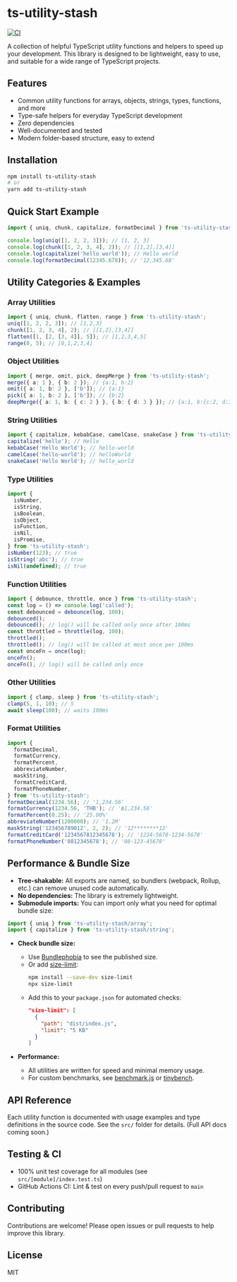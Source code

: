 # ts-utility-stash

[![CI](https://github.com/your-username/ts-utility-stash/actions/workflows/ci.yml/badge.svg)](https://github.com/your-username/ts-utility-stash/actions)

A collection of helpful TypeScript utility functions and helpers to speed up your development. This library is designed to be lightweight, easy to use, and suitable for a wide range of TypeScript projects.

## Features

- Common utility functions for arrays, objects, strings, types, functions, and more
- Type-safe helpers for everyday TypeScript development
- Zero dependencies
- Well-documented and tested
- Modern folder-based structure, easy to extend

## Installation

```sh
npm install ts-utility-stash
# or
yarn add ts-utility-stash
```

## Quick Start Example

```typescript
import { uniq, chunk, capitalize, formatDecimal } from 'ts-utility-stash';

console.log(uniq([1, 2, 2, 3])); // [1, 2, 3]
console.log(chunk([1, 2, 3, 4], 2)); // [[1,2],[3,4]]
console.log(capitalize('hello world')); // Hello world
console.log(formatDecimal(12345.678)); // '12,345.68'
```

## Utility Categories & Examples

### Array Utilities

```typescript
import { uniq, chunk, flatten, range } from 'ts-utility-stash';
uniq([1, 2, 2, 3]); // [1,2,3]
chunk([1, 2, 3, 4], 2); // [[1,2],[3,4]]
flatten([1, [2, [3, 4]], 5]); // [1,2,3,4,5]
range(0, 5); // [0,1,2,3,4]
```

### Object Utilities

```typescript
import { merge, omit, pick, deepMerge } from 'ts-utility-stash';
merge({ a: 1 }, { b: 2 }); // {a:1, b:2}
omit({ a: 1, b: 2 }, ['b']); // {a:1}
pick({ a: 1, b: 2 }, ['b']); // {b:2}
deepMerge({ a: 1, b: { c: 2 } }, { b: { d: 3 } }); // {a:1, b:{c:2, d:3}}
```

### String Utilities

```typescript
import { capitalize, kebabCase, camelCase, snakeCase } from 'ts-utility-stash';
capitalize('hello'); // Hello
kebabCase('Hello World'); // hello-world
camelCase('hello-world'); // helloWorld
snakeCase('Hello World'); // hello_world
```

### Type Utilities

```typescript
import {
  isNumber,
  isString,
  isBoolean,
  isObject,
  isFunction,
  isNil,
  isPromise,
} from 'ts-utility-stash';
isNumber(123); // true
isString('abc'); // true
isNil(undefined); // true
```

### Function Utilities

```typescript
import { debounce, throttle, once } from 'ts-utility-stash';
const log = () => console.log('called');
const debounced = debounce(log, 100);
debounced();
debounced(); // log() will be called only once after 100ms
const throttled = throttle(log, 100);
throttled();
throttled(); // log() will be called at most once per 100ms
const onceFn = once(log);
onceFn();
onceFn(); // log() will be called only once
```

### Other Utilities

```typescript
import { clamp, sleep } from 'ts-utility-stash';
clamp(5, 1, 10); // 5
await sleep(100); // waits 100ms
```

### Format Utilities

```typescript
import {
  formatDecimal,
  formatCurrency,
  formatPercent,
  abbreviateNumber,
  maskString,
  formatCreditCard,
  formatPhoneNumber,
} from 'ts-utility-stash';
formatDecimal(1234.56); // '1,234.56'
formatCurrency(1234.56, 'THB'); // '฿1,234.56'
formatPercent(0.25); // '25.00%'
abbreviateNumber(1200000); // '1.2M'
maskString('123456789012', 2, 2); // '12********12'
formatCreditCard('1234567812345678'); // '1234-5678-1234-5678'
formatPhoneNumber('0812345678'); // '08-123-45678'
```

## Performance & Bundle Size

- **Tree-shakable:** All exports are named, so bundlers (webpack, Rollup, etc.) can remove unused code automatically.
- **No dependencies:** The library is extremely lightweight.
- **Submodule imports:** You can import only what you need for optimal bundle size:

```typescript
import { uniq } from 'ts-utility-stash/array';
import { capitalize } from 'ts-utility-stash/string';
```

- **Check bundle size:**

  - Use [Bundlephobia](https://bundlephobia.com/package/ts-utility-stash) to see the published size.
  - Or add [size-limit](https://github.com/ai/size-limit):
    ```sh
    npm install --save-dev size-limit
    npx size-limit
    ```
  - Add this to your `package.json` for automated checks:
    ```json
    "size-limit": [
      {
        "path": "dist/index.js",
        "limit": "5 KB"
      }
    ]
    ```

- **Performance:**
  - All utilities are written for speed and minimal memory usage.
  - For custom benchmarks, see [benchmark.js](https://www.npmjs.com/package/benchmark) or [tinybench](https://github.com/tinylibs/tinybench).

## API Reference

Each utility function is documented with usage examples and type definitions in the source code. See the `src/` folder for details. (Full API docs coming soon.)

## Testing & CI

- 100% unit test coverage for all modules (see `src/[module]/index.test.ts`)
- GitHub Actions CI: Lint & test on every push/pull request to `main`

## Contributing

Contributions are welcome! Please open issues or pull requests to help improve this library.

## License

MIT
